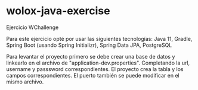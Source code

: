 # wolox-java-exercise

Ejercicio WChallenge

Para este ejercicio opté por usar las siguientes tecnologías: Java 11, Gradle, Spring Boot (usando Spring Initializr), Spring Data JPA, PostgreSQL

Para levantar el proyecto primero se debe crear una base de datos y linkearlo en el archivo de "application-dev.properties". Completando la url, username y passsword correspondientes. El proyecto crea la tabla y los campos correspondientes.
El puerto también se puede modificar en el mismo archivo.
